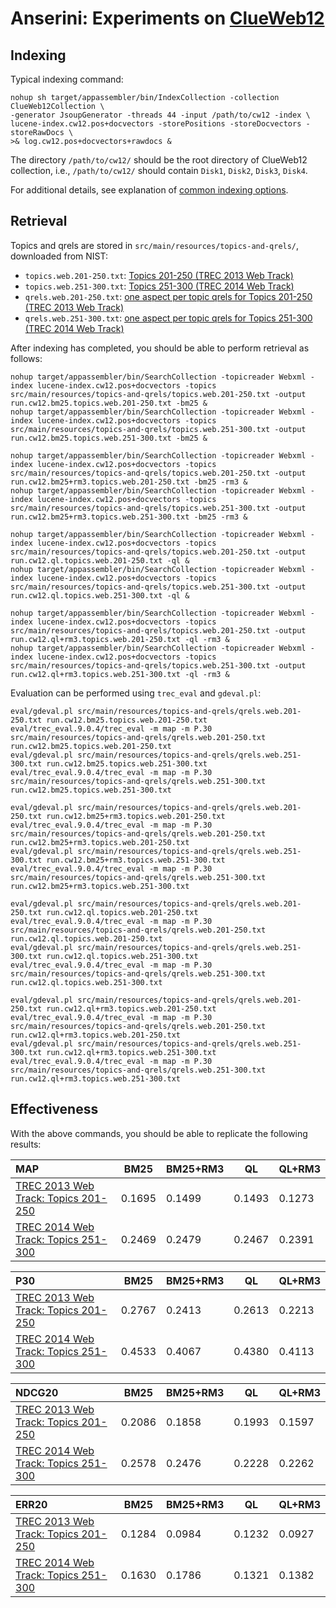 # Anserini: Experiments on [ClueWeb12](http://lemurproject.org/clueweb12.php/)

## Indexing

Typical indexing command:

```
nohup sh target/appassembler/bin/IndexCollection -collection ClueWeb12Collection \
-generator JsoupGenerator -threads 44 -input /path/to/cw12 -index \
lucene-index.cw12.pos+docvectors -storePositions -storeDocvectors -storeRawDocs \
>& log.cw12.pos+docvectors+rawdocs &
```

The directory `/path/to/cw12/` should be the root directory of ClueWeb12 collection, i.e., `/path/to/cw12/` should contain
`Disk1`, `Disk2`, `Disk3`, `Disk4`.

For additional details, see explanation of [common indexing options](common-indexing-options.md).

## Retrieval

Topics and qrels are stored in `src/main/resources/topics-and-qrels/`, downloaded from NIST:

+ `topics.web.201-250.txt`: [Topics 201-250 (TREC 2013 Web Track)](http://trec.nist.gov/data/web/2013/trec2013-topics.xml)
+ `topics.web.251-300.txt`: [Topics 251-300 (TREC 2014 Web Track)](http://trec.nist.gov/data/web/2014/trec2014-topics.xml)
+ `qrels.web.201-250.txt`: [one aspect per topic qrels for Topics 201-250 (TREC 2013 Web Track)](http://trec.nist.gov/data/web/2013/qrels.adhoc.txt)
+ `qrels.web.251-300.txt`: [one aspect per topic qrels for Topics 251-300 (TREC 2014 Web Track)](http://trec.nist.gov/data/web/2014/qrels.adhoc.txt)

After indexing has completed, you should be able to perform retrieval as follows:

```
nohup target/appassembler/bin/SearchCollection -topicreader Webxml -index lucene-index.cw12.pos+docvectors -topics src/main/resources/topics-and-qrels/topics.web.201-250.txt -output run.cw12.bm25.topics.web.201-250.txt -bm25 &
nohup target/appassembler/bin/SearchCollection -topicreader Webxml -index lucene-index.cw12.pos+docvectors -topics src/main/resources/topics-and-qrels/topics.web.251-300.txt -output run.cw12.bm25.topics.web.251-300.txt -bm25 &

nohup target/appassembler/bin/SearchCollection -topicreader Webxml -index lucene-index.cw12.pos+docvectors -topics src/main/resources/topics-and-qrels/topics.web.201-250.txt -output run.cw12.bm25+rm3.topics.web.201-250.txt -bm25 -rm3 &
nohup target/appassembler/bin/SearchCollection -topicreader Webxml -index lucene-index.cw12.pos+docvectors -topics src/main/resources/topics-and-qrels/topics.web.251-300.txt -output run.cw12.bm25+rm3.topics.web.251-300.txt -bm25 -rm3 &

nohup target/appassembler/bin/SearchCollection -topicreader Webxml -index lucene-index.cw12.pos+docvectors -topics src/main/resources/topics-and-qrels/topics.web.201-250.txt -output run.cw12.ql.topics.web.201-250.txt -ql &
nohup target/appassembler/bin/SearchCollection -topicreader Webxml -index lucene-index.cw12.pos+docvectors -topics src/main/resources/topics-and-qrels/topics.web.251-300.txt -output run.cw12.ql.topics.web.251-300.txt -ql &

nohup target/appassembler/bin/SearchCollection -topicreader Webxml -index lucene-index.cw12.pos+docvectors -topics src/main/resources/topics-and-qrels/topics.web.201-250.txt -output run.cw12.ql+rm3.topics.web.201-250.txt -ql -rm3 &
nohup target/appassembler/bin/SearchCollection -topicreader Webxml -index lucene-index.cw12.pos+docvectors -topics src/main/resources/topics-and-qrels/topics.web.251-300.txt -output run.cw12.ql+rm3.topics.web.251-300.txt -ql -rm3 &

```

Evaluation can be performed using `trec_eval` and `gdeval.pl`:

```
eval/gdeval.pl src/main/resources/topics-and-qrels/qrels.web.201-250.txt run.cw12.bm25.topics.web.201-250.txt
eval/trec_eval.9.0.4/trec_eval -m map -m P.30 src/main/resources/topics-and-qrels/qrels.web.201-250.txt run.cw12.bm25.topics.web.201-250.txt
eval/gdeval.pl src/main/resources/topics-and-qrels/qrels.web.251-300.txt run.cw12.bm25.topics.web.251-300.txt
eval/trec_eval.9.0.4/trec_eval -m map -m P.30 src/main/resources/topics-and-qrels/qrels.web.251-300.txt run.cw12.bm25.topics.web.251-300.txt

eval/gdeval.pl src/main/resources/topics-and-qrels/qrels.web.201-250.txt run.cw12.bm25+rm3.topics.web.201-250.txt
eval/trec_eval.9.0.4/trec_eval -m map -m P.30 src/main/resources/topics-and-qrels/qrels.web.201-250.txt run.cw12.bm25+rm3.topics.web.201-250.txt
eval/gdeval.pl src/main/resources/topics-and-qrels/qrels.web.251-300.txt run.cw12.bm25+rm3.topics.web.251-300.txt
eval/trec_eval.9.0.4/trec_eval -m map -m P.30 src/main/resources/topics-and-qrels/qrels.web.251-300.txt run.cw12.bm25+rm3.topics.web.251-300.txt

eval/gdeval.pl src/main/resources/topics-and-qrels/qrels.web.201-250.txt run.cw12.ql.topics.web.201-250.txt
eval/trec_eval.9.0.4/trec_eval -m map -m P.30 src/main/resources/topics-and-qrels/qrels.web.201-250.txt run.cw12.ql.topics.web.201-250.txt
eval/gdeval.pl src/main/resources/topics-and-qrels/qrels.web.251-300.txt run.cw12.ql.topics.web.251-300.txt
eval/trec_eval.9.0.4/trec_eval -m map -m P.30 src/main/resources/topics-and-qrels/qrels.web.251-300.txt run.cw12.ql.topics.web.251-300.txt

eval/gdeval.pl src/main/resources/topics-and-qrels/qrels.web.201-250.txt run.cw12.ql+rm3.topics.web.201-250.txt
eval/trec_eval.9.0.4/trec_eval -m map -m P.30 src/main/resources/topics-and-qrels/qrels.web.201-250.txt run.cw12.ql+rm3.topics.web.201-250.txt
eval/gdeval.pl src/main/resources/topics-and-qrels/qrels.web.251-300.txt run.cw12.ql+rm3.topics.web.251-300.txt
eval/trec_eval.9.0.4/trec_eval -m map -m P.30 src/main/resources/topics-and-qrels/qrels.web.251-300.txt run.cw12.ql+rm3.topics.web.251-300.txt

```

## Effectiveness

With the above commands, you should be able to replicate the following results:

MAP                                     | BM25      | BM25+RM3  | QL        | QL+RM3    |
:---------------------------------------|-----------|-----------|-----------|-----------|
[TREC 2013 Web Track: Topics 201-250](http://trec.nist.gov/data/web2013.html)| 0.1695    | 0.1499    | 0.1493    | 0.1273    |
[TREC 2014 Web Track: Topics 251-300](http://trec.nist.gov/data/web2014.html)| 0.2469    | 0.2479    | 0.2467    | 0.2391    |


P30                                     | BM25      | BM25+RM3  | QL        | QL+RM3    |
:---------------------------------------|-----------|-----------|-----------|-----------|
[TREC 2013 Web Track: Topics 201-250](http://trec.nist.gov/data/web2013.html)| 0.2767    | 0.2413    | 0.2613    | 0.2213    |
[TREC 2014 Web Track: Topics 251-300](http://trec.nist.gov/data/web2014.html)| 0.4533    | 0.4067    | 0.4380    | 0.4113    |


NDCG20                                  | BM25      | BM25+RM3  | QL        | QL+RM3    |
:---------------------------------------|-----------|-----------|-----------|-----------|
[TREC 2013 Web Track: Topics 201-250](http://trec.nist.gov/data/web2013.html)| 0.2086    | 0.1858    | 0.1993    | 0.1597    |
[TREC 2014 Web Track: Topics 251-300](http://trec.nist.gov/data/web2014.html)| 0.2578    | 0.2476    | 0.2228    | 0.2262    |


ERR20                                   | BM25      | BM25+RM3  | QL        | QL+RM3    |
:---------------------------------------|-----------|-----------|-----------|-----------|
[TREC 2013 Web Track: Topics 201-250](http://trec.nist.gov/data/web2013.html)| 0.1284    | 0.0984    | 0.1232    | 0.0927    |
[TREC 2014 Web Track: Topics 251-300](http://trec.nist.gov/data/web2014.html)| 0.1630    | 0.1786    | 0.1321    | 0.1382    |


